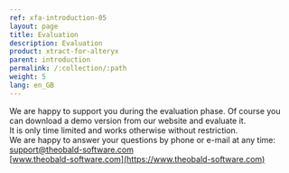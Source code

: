 ```yaml
---
ref: xfa-introduction-05
layout: page
title: Evaluation
description: Evaluation
product: xtract-for-alteryx
parent: introduction
permalink: /:collection/:path
weight: 5
lang: en_GB
---
```


We are happy to support you during the evaluation phase. Of course you can download a demo version from our website and evaluate it. <br>
It is only time limited and works otherwise without restriction.<br>
We are happy to answer your questions by phone or e-mail at any time:
[support@theobald-software.com](mailto:support@theobald-software.com)<br>
[www.theobald-software.com](https://www.theobald-software.com)